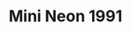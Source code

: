 ---
    title: Mini Neon 1991
    slug: Mini-Neon-1991
    description:
    code: Mini-Neon-1991
    image: https://cmdiy-archive.s3.us-east-1.amazonaws.com/adverts/images/Mini+Neon+1991.jpeg
    download: https://cmdiy-archive.s3.us-east-1.amazonaws.com/adverts/documents/Mini+Neon+1991.pdf
---